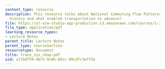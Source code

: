 ```yaml
---
content_type: resource
description: This resource talks about National Commuting Flow Patterns in the U.S.,
  history and what enabled transportation to advance?
file: https://ol-ocw-studio-app-production.s3.amazonaws.com/courses/1-221j-transportation-systems-fall-2004/a71b0f594b720c0b66cc89cdfc3eff3e_trans_sys_chap.pdf
file_type: application/pdf
learning_resource_types:
- Lecture Notes
parent_title: Lecture Notes
parent_type: CourseSection
resourcetype: Document
title: trans_sys_chap.pdf
uid: a71b0f59-4b72-0c0b-66cc-89cdfc3eff3e
---
```

